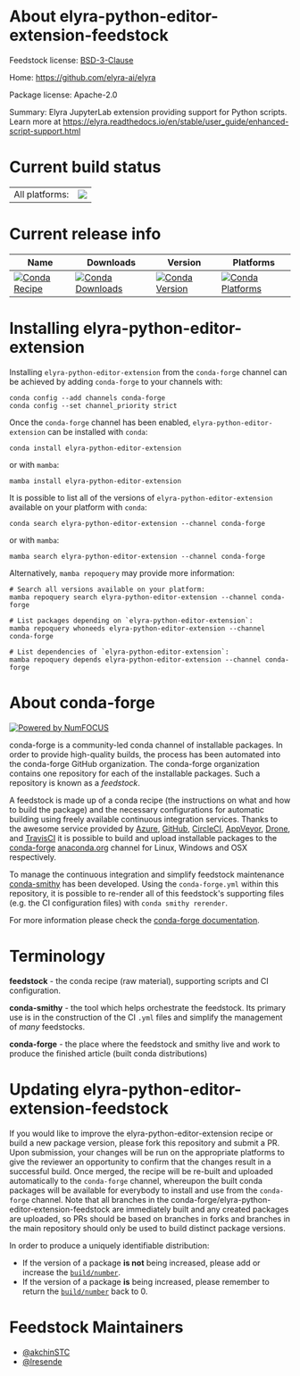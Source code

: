 About elyra-python-editor-extension-feedstock
=============================================

Feedstock license: [BSD-3-Clause](https://github.com/conda-forge/elyra-python-editor-extension-feedstock/blob/main/LICENSE.txt)

Home: https://github.com/elyra-ai/elyra

Package license: Apache-2.0

Summary: Elyra JupyterLab extension providing support for Python scripts. Learn more at https://elyra.readthedocs.io/en/stable/user_guide/enhanced-script-support.html

Current build status
====================


<table><tr><td>All platforms:</td>
    <td>
      <a href="https://dev.azure.com/conda-forge/feedstock-builds/_build/latest?definitionId=11193&branchName=main">
        <img src="https://dev.azure.com/conda-forge/feedstock-builds/_apis/build/status/elyra-python-editor-extension-feedstock?branchName=main">
      </a>
    </td>
  </tr>
</table>

Current release info
====================

| Name | Downloads | Version | Platforms |
| --- | --- | --- | --- |
| [![Conda Recipe](https://img.shields.io/badge/recipe-elyra--python--editor--extension-green.svg)](https://anaconda.org/conda-forge/elyra-python-editor-extension) | [![Conda Downloads](https://img.shields.io/conda/dn/conda-forge/elyra-python-editor-extension.svg)](https://anaconda.org/conda-forge/elyra-python-editor-extension) | [![Conda Version](https://img.shields.io/conda/vn/conda-forge/elyra-python-editor-extension.svg)](https://anaconda.org/conda-forge/elyra-python-editor-extension) | [![Conda Platforms](https://img.shields.io/conda/pn/conda-forge/elyra-python-editor-extension.svg)](https://anaconda.org/conda-forge/elyra-python-editor-extension) |

Installing elyra-python-editor-extension
========================================

Installing `elyra-python-editor-extension` from the `conda-forge` channel can be achieved by adding `conda-forge` to your channels with:

```
conda config --add channels conda-forge
conda config --set channel_priority strict
```

Once the `conda-forge` channel has been enabled, `elyra-python-editor-extension` can be installed with `conda`:

```
conda install elyra-python-editor-extension
```

or with `mamba`:

```
mamba install elyra-python-editor-extension
```

It is possible to list all of the versions of `elyra-python-editor-extension` available on your platform with `conda`:

```
conda search elyra-python-editor-extension --channel conda-forge
```

or with `mamba`:

```
mamba search elyra-python-editor-extension --channel conda-forge
```

Alternatively, `mamba repoquery` may provide more information:

```
# Search all versions available on your platform:
mamba repoquery search elyra-python-editor-extension --channel conda-forge

# List packages depending on `elyra-python-editor-extension`:
mamba repoquery whoneeds elyra-python-editor-extension --channel conda-forge

# List dependencies of `elyra-python-editor-extension`:
mamba repoquery depends elyra-python-editor-extension --channel conda-forge
```


About conda-forge
=================

[![Powered by
NumFOCUS](https://img.shields.io/badge/powered%20by-NumFOCUS-orange.svg?style=flat&colorA=E1523D&colorB=007D8A)](https://numfocus.org)

conda-forge is a community-led conda channel of installable packages.
In order to provide high-quality builds, the process has been automated into the
conda-forge GitHub organization. The conda-forge organization contains one repository
for each of the installable packages. Such a repository is known as a *feedstock*.

A feedstock is made up of a conda recipe (the instructions on what and how to build
the package) and the necessary configurations for automatic building using freely
available continuous integration services. Thanks to the awesome service provided by
[Azure](https://azure.microsoft.com/en-us/services/devops/), [GitHub](https://github.com/),
[CircleCI](https://circleci.com/), [AppVeyor](https://www.appveyor.com/),
[Drone](https://cloud.drone.io/welcome), and [TravisCI](https://travis-ci.com/)
it is possible to build and upload installable packages to the
[conda-forge](https://anaconda.org/conda-forge) [anaconda.org](https://anaconda.org/)
channel for Linux, Windows and OSX respectively.

To manage the continuous integration and simplify feedstock maintenance
[conda-smithy](https://github.com/conda-forge/conda-smithy) has been developed.
Using the ``conda-forge.yml`` within this repository, it is possible to re-render all of
this feedstock's supporting files (e.g. the CI configuration files) with ``conda smithy rerender``.

For more information please check the [conda-forge documentation](https://conda-forge.org/docs/).

Terminology
===========

**feedstock** - the conda recipe (raw material), supporting scripts and CI configuration.

**conda-smithy** - the tool which helps orchestrate the feedstock.
                   Its primary use is in the construction of the CI ``.yml`` files
                   and simplify the management of *many* feedstocks.

**conda-forge** - the place where the feedstock and smithy live and work to
                  produce the finished article (built conda distributions)


Updating elyra-python-editor-extension-feedstock
================================================

If you would like to improve the elyra-python-editor-extension recipe or build a new
package version, please fork this repository and submit a PR. Upon submission,
your changes will be run on the appropriate platforms to give the reviewer an
opportunity to confirm that the changes result in a successful build. Once
merged, the recipe will be re-built and uploaded automatically to the
`conda-forge` channel, whereupon the built conda packages will be available for
everybody to install and use from the `conda-forge` channel.
Note that all branches in the conda-forge/elyra-python-editor-extension-feedstock are
immediately built and any created packages are uploaded, so PRs should be based
on branches in forks and branches in the main repository should only be used to
build distinct package versions.

In order to produce a uniquely identifiable distribution:
 * If the version of a package **is not** being increased, please add or increase
   the [``build/number``](https://docs.conda.io/projects/conda-build/en/latest/resources/define-metadata.html#build-number-and-string).
 * If the version of a package **is** being increased, please remember to return
   the [``build/number``](https://docs.conda.io/projects/conda-build/en/latest/resources/define-metadata.html#build-number-and-string)
   back to 0.

Feedstock Maintainers
=====================

* [@akchinSTC](https://github.com/akchinSTC/)
* [@lresende](https://github.com/lresende/)

